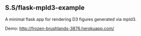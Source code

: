 S.S/flask-mpld3-example
---

A minimal flask app for rendering D3 figures generated via mpld3. 

Demo: http://frozen-brushlands-3876.herokuapp.com/
